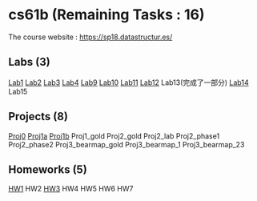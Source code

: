 # cs61b (Remaining Tasks : 16)

The course website : https://sp18.datastructur.es/ 

## Labs (3)
[Lab1](https://github.com/ruhuang2001/cs61b/tree/master/lab1)
[Lab2](https://github.com/ruhuang2001/cs61b/tree/master/lab2)
[Lab3](https://github.com/ruhuang2001/cs61b/tree/master/lab3)
[Lab4](https://github.com/ruhuang2001/cs61b/tree/master/lab4)
[Lab9](https://github.com/ruhuang2001/cs61b/tree/master/lab9)
[Lab10](https://github.com/ruhuang2001/cs61b/tree/master/lab10)
[Lab11](https://github.com/ruhuang2001/cs61b/tree/master/lab11/lab11/graphs)
[Lab12](https://github.com/ruhuang2001/cs61b/tree/master/lab12)
Lab13(完成了一部分)
[Lab14](https://github.com/ruhuang2001/cs61b/tree/master/lab14)
Lab15

## Projects (8)
[Proj0](https://github.com/ruhuang2001/cs61b/tree/master/proj0)
[Proj1a](https://github.com/ruhuang2001/cs61b/tree/master/proj1a)
[Proj1b](https://github.com/ruhuang2001/cs61b/tree/master/proj1b)
Proj1_gold
Proj2_gold
Proj2_lab
Proj2_phase1
Proj2_phase2
Proj3_bearmap_gold
Proj3_bearmap_1
Proj3_bearmap_23

## Homeworks (5)
[HW1](https://github.com/ruhuang2001/cs61b/tree/master/hw1)
HW2
[HW3](https://github.com/ruhuang2001/cs61b/tree/master/hw3/hw3/hash)
HW4
HW5
HW6
HW7
